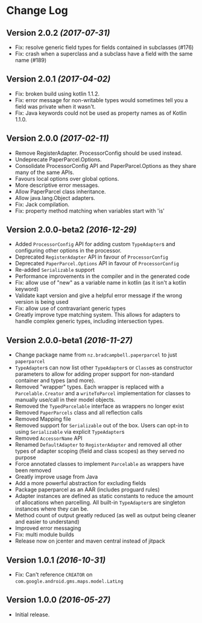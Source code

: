 Change Log
==========

Version 2.0.2 *(2017-07-31)*
----------------------------

* Fix: resolve generic field types for fields contained in subclasses (#176)
* Fix: crash when a superclass and a subclass have a field with the same name (#189)

Version 2.0.1 *(2017-04-02)*
----------------------------

* Fix: broken build using kotlin 1.1.2.
* Fix: error message for non-writable types would sometimes tell you a field was private when it
  wasn't.
* Fix: Java keywords could not be used as property names as of Kotlin 1.1.0.

Version 2.0.0 *(2017-02-11)*
----------------------------

* Remove RegisterAdapter. ProcessorConfig should be used instead.
* Undeprecate PaperParcel.Options.
* Consolidate ProcessorConfig API and PaperParcel.Options as they share many of the same APIs.
* Favours local options over global options.
* More descriptive error messages.
* Allow PaperParcel class inheritance.
* Allow java.lang.Object adapters.
* Fix: Jack compilation.
* Fix: property method matching when variables start with 'is'

Version 2.0.0-beta2 *(2016-12-29)*
----------------------------

* Added `ProcessorConfig` API for adding custom `TypeAdapter`s and configuring other options in
  the processor.
* Deprecated `RegisterAdapter` API in favour of `ProcessorConfig`
* Deprecated `PaperParcel.Options` API in favour of `ProcessorConfig`
* Re-added `Serializable` support
* Performance improvements in the compiler and in the generated code
* Fix: allow use of "new" as a variable name in kotlin (as it isn't a kotlin keyword)
* Validate kapt version and give a helpful error message if the wrong version is being used
* Fix: allow use of contravariant generic types
* Greatly improve type matching system. This allows for adapters to handle complex generic types,
  including intersection types.

Version 2.0.0-beta1 *(2016-11-27)*
----------------------------

 * Change package name from `nz.bradcampbell.paperparcel` to just `paperparcel`
 * `TypeAdapter`s can now list other `TypeAdapter`s or `Class`es as constructor parameters to allow
   for adding proper support for non-standard container and types (and more).
 * Removed "wrapper" types. Each wrapper is replaced with a `Parcelable.Creator` and a `writeToParcel`
   implementation for classes to manually use/call in their model objects.
 * Removed the `TypedParcelable` interface as wrappers no longer exist
 * Removed `PaperParcels` class and all reflection calls
 * Removed Mapping file
 * Removed support for `Serializable` out of the box. Users can opt-in to using `Serializable` via
   explicit `TypeAdapter`s
 * Removed `AccessorName` API
 * Renamed `DefaultAdapter` to `RegisterAdapter` and removed all other types of adapter scoping
   (field and class scopes) as they served no purpose
 * Force annotated classes to implement `Parcelable` as wrappers have been removed
 * Greatly improve usage from Java
 * Add a more powerful abstraction for excluding fields
 * Package paperparcel as an AAR (includes proguard rules)
 * Adapter instances are defined as static constants to reduce the amount of allocations when
   parcelling. All built-in `TypeAdapter`s are singleton instances where they can be.
 * Method count of output greatly reduced (as well as output being cleaner and easier to understand)
 * Improved error messaging
 * Fix: multi module builds
 * Release now on jcenter and maven central instead of jitpack

Version 1.0.1 *(2016-10-31)*
----------------------------

* Fix: Can't reference `CREATOR` on `com.google.android.gms.maps.model.LatLng`

Version 1.0.0 *(2016-05-27)*
----------------------------

* Initial release.
